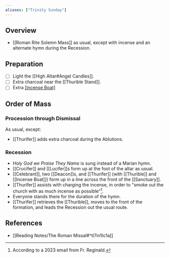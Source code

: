 ```yaml
---
aliases: ["Trinity Sunday"]
---
```

## Overview
- [[Roman Rite Solemn Mass]] as usual, except with incense and an alternate hymn during the Recession.

## Preparation
- [ ] Light the [[High Altar#Angel Candles]].
- [ ] Extra charcoal near the [[Thurible Stand]].
- [ ] Extra [[Incense Boat]](?)

## Order of Mass

### Procession through Dismissal
As usual, except:
- [[Thurifer]] adds extra charcoal during the Ablutions.

### Recession
- _Holy God we Praise They Name_ is sung instead of a Marian hymn.
- [[Crucifer]] and [[Lucifer]]s form up at the foot of the altar as usual.
- [[Celebrant]], two [[Deacon]]s, and [[Thurifer]] (with [[Thurible]] and [[Incense Boat]]) form up in a line across the front of the [[Sanctuary]].
- [[Thurifer]] assists with charging the incense, in order to "smoke out the church with as much incense as possible"[^email].
- Everyone stands there for the duration of the hymn.
- [[Thurifer]] retrieves the [[Thurible]], moves to the front of the formation, and leads the Recession out the usual route.

[^email]: According to a 2023 email from Fr. Reginald.

## References
- [[Reading Notes/The Roman Missal#^tl7in1tc1a]]